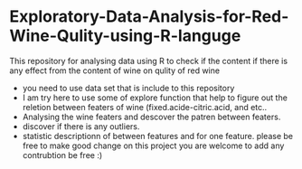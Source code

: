 # Exploratory-Data-Analysis-for-Red-Wine-Qulity-using-R-languge
This repository for analysing  data using R to check if the content if there is any effect  from the content of wine on qulity of red wine
- you need to use data set that is include to this repository 
- I am try here to use some of explore function that help to figure out the reletion between featers of wine (fixed.acide-citric.acid, and etc..
- Analysing the wine featers and descover the patren between featers.
- discover if there is any outliers.
- statistic descriptionn of between features and for one feature.
please be free to make good change on this project you are welcome to add any contrubtion be free :)

